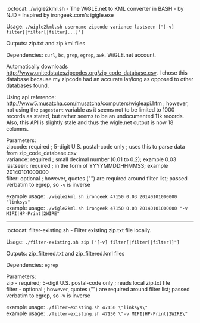:octocat: ./wigle2kml.sh - The WiGLE.net to KML converter in BASH - by NJD - Inspired by irongeek.com's igigle.exe

Usage: `./wigle2kml.sh username zipcode variance lastseen ["[-v] filter[|filter[|filter]...]"]`

Outputs: zip.txt and zip.kml files

Dependencies: `curl`, `bc`, `grep`, `egrep`, `awk`, WiGLE.net account.

Automatically downloads http://www.unitedstateszipcodes.org/zip_code_database.csv.  I chose this database because my zipcode had an accurate lat/long as opposed to other databases found.  

Using api reference: http://www5.musatcha.com/musatcha/computers/wigleapi.htm ; however, not using the `pagestart` variable as it seems not to be limited to 1000 records as stated, but rather seems to be an undocumented 11k records.  Also, this API is slightly stale and thus the wigle.net output is now 18 columns.  

Parameters:  
zipcode: required ; 5-digit U.S. postal-code only ; uses this to parse data from zip_code_database.csv  
variance: required ; small decimal number (0.01 to 0.2); example 0.03  
lastseen: required ; in the form of YYYYMMDDHHMMSS; example 20140101000000  
filter: optional ; however, quotes ("") are required around filter list; passed verbatim to egrep, so `-v` is inverse  

example usage: `./wigle2kml.sh irongeek 47150 0.03 20140101000000 "linksys"`  
example usage: `./wigle2kml.sh irongeek 47150 0.03 20140101000000 "-v MIFI|HP-Print|2WIRE"`  


---


:octocat: filter-existing.sh - Filter existing zip.txt file locally.

Usage: `./filter-existing.sh zip ["[-v] filter[|filter[|filter]]"]`

Outputs: zip_filtered.txt and zip_filtered.kml files

Dependencies: `egrep`

Parameters:  
zip - required; 5-digit U.S. postal-code only ; reads local zip.txt file  
filter - optional ; however, quotes ("") are required around filter list; passed verbatim to egrep, so -v is inverse  

example usage: `./filter-existing.sh 47150 \"linksys\"`  
example usage: `./filter-existing.sh 47150 \"-v MIFI|HP-Print|2WIRE\"`  
